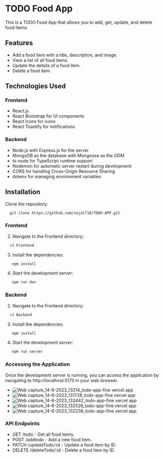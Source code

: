# TODO Food App

This is a TODO Food App that allows you to add, get, update, and delete food items.

## Features

- Add a food item with a title, description, and image.
- View a list of all food items.
- Update the details of a food item.
- Delete a food item.

## Technologies Used

### Frontend

- React.js
- React Bootstrap for UI components
- React Icons for icons
- React Toastify for notifications

### Backend

- Node.js with Express.js for the server
- MongoDB as the database with Mongoose as the ODM
- ts-node for TypeScript runtime support
- Nodemon for automatic server restart during development
- CORS for handling Cross-Origin Resource Sharing
- dotenv for managing environment variables

## Installation

 Clone the repository:
 
 ```bash
   git clone https://github.com/sejal710/TODO-APP.git
 ```
 
### Frontend
 
2. Navigate to the Frontend directory:

 ```bash
   cd Frontend
 ```
 
3. Install the dependencies:

```bash
   npm install
 ```

4. Start the development server:

```bash
   npm run dev
 ```
### Backend
 
2. Navigate to the Frontend directory:

 ```bash
   cd Backend
 ```
 
3. Install the dependencies:

```bash
   npm install
 ```

4. Start the development server:

```bash
   npm run server
 ``` 
### Accessing the Application
Once the development server is running, you can access the application by navigating to http://localhost:5173 in your web browser. 


- ![Web capture_14-6-2023_13214_todo-app-fine vercel app](https://github.com/sejal710/TODO-APP/assets/108399174/e58792f2-de94-4359-aedc-1f0b4f0c7d75)
- ![Web capture_14-6-2023_131728_todo-app-fine vercel app](https://github.com/sejal710/TODO-APP/assets/108399174/ac45e23e-f885-4378-a268-0a5fcfba8f78)
- ![Web capture_14-6-2023_132442_todo-app-fine vercel app](https://github.com/sejal710/TODO-APP/assets/108399174/ab82b1c2-828f-4018-a807-7f2b702dba4f)
- ![Web capture_14-6-2023_132526_todo-app-fine vercel app](https://github.com/sejal710/TODO-APP/assets/108399174/7714bab6-8d75-4e2c-babd-7ec3e212f971)
- ![Web capture_14-6-2023_132238_todo-app-fine vercel app](https://github.com/sejal710/TODO-APP/assets/108399174/d4f84ef2-d7b9-4fc1-84f8-81158604b982)

 
### API Endpoints
- GET   /todo - Get all food items.
- POST  /addtodo - Add a new food item.
- PATCH /updateTodo/:id - Update a food item by ID.
- DELETE /deleteTodo/:id - Delete a food item by ID. 
